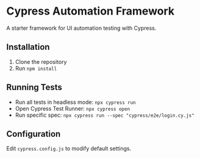 # Cypress Automation Framework

A starter framework for UI automation testing with Cypress.

## Installation

1. Clone the repository
2. Run `npm install`

## Running Tests

- Run all tests in headless mode: `npx cypress run`
- Open Cypress Test Runner: `npx cypress open`
- Run specific spec: `npx cypress run --spec "cypress/e2e/login.cy.js"`

## Configuration

Edit `cypress.config.js` to modify default settings.